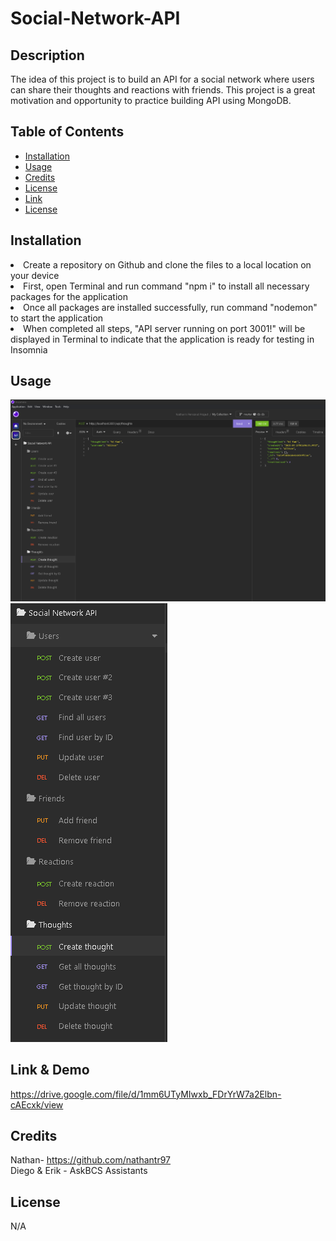 # Social-Network-API

## Description

The idea of this project is to build an API for a social network where users can share their thoughts and reactions with friends. This project is a great motivation and opportunity to practice building API using MongoDB. 

## Table of Contents

- [Installation](#installation)
- [Usage](#usage)
- [Credits](#credits)
- [License](#license)
- [Link](#link)
- [License](#license)

## Installation 

<li> Create a repository on Github and clone the files to a local location on your device 
<li> First, open Terminal and run command "npm i" to install all necessary packages for the application
<li> Once all packages are installed successfully, run command "nodemon" to start the application
<li> When completed all steps, "API server running on port 3001!" will be displayed in Terminal to indicate that the application is ready for testing in Insomnia

## Usage

![Insomnia-Overview](./Social-API-SS-1.PNG)
![Insomnia-API-routes-examples](./Social-API-SS-2.PNG)

## Link & Demo 

https://drive.google.com/file/d/1mm6UTyMIwxb_FDrYrW7a2Elbn-cAEcxk/view 

## Credits

Nathan- https://github.com/nathantr97 <br>
Diego & Erik - AskBCS Assistants

## License

N/A


